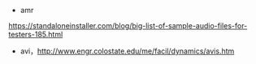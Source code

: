 

* amr

https://standaloneinstaller.com/blog/big-list-of-sample-audio-files-for-testers-185.html





* avi，http://www.engr.colostate.edu/me/facil/dynamics/avis.htm



